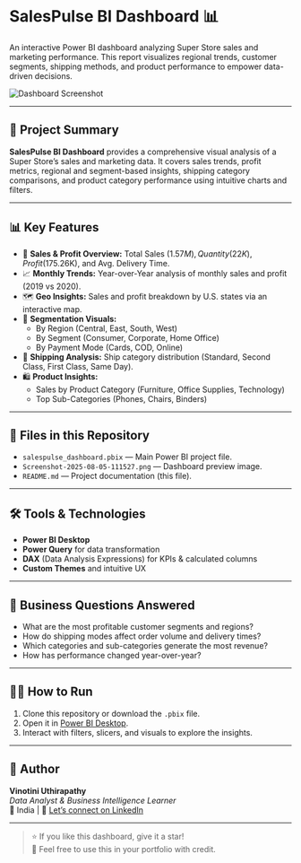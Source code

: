 # SalesPulse BI Dashboard 📊

An interactive Power BI dashboard analyzing Super Store sales and marketing performance. This report visualizes regional trends, customer segments, shipping methods, and product performance to empower data-driven decisions.

![Dashboard Screenshot](Screenshot-2025-08-05-111527.png)

---

## 📌 Project Summary

**SalesPulse BI Dashboard** provides a comprehensive visual analysis of a Super Store’s sales and marketing data. It covers sales trends, profit metrics, regional and segment-based insights, shipping category comparisons, and product category performance using intuitive charts and filters.

---

## 📊 Key Features

- 📍 **Sales & Profit Overview:** Total Sales ($1.57M), Quantity (22K), Profit ($175.26K), and Avg. Delivery Time.
- 📈 **Monthly Trends:** Year-over-Year analysis of monthly sales and profit (2019 vs 2020).
- 🗺️ **Geo Insights:** Sales and profit breakdown by U.S. states via an interactive map.
- 🧩 **Segmentation Visuals:**
  - By Region (Central, East, South, West)
  - By Segment (Consumer, Corporate, Home Office)
  - By Payment Mode (Cards, COD, Online)
- 🚚 **Shipping Analysis:** Ship category distribution (Standard, Second Class, First Class, Same Day).
- 🛍️ **Product Insights:**
  - Sales by Product Category (Furniture, Office Supplies, Technology)
  - Top Sub-Categories (Phones, Chairs, Binders)

---

## 📂 Files in this Repository

- `salespulse_dashboard.pbix` — Main Power BI project file.
- `Screenshot-2025-08-05-111527.png` — Dashboard preview image.
- `README.md` — Project documentation (this file).

---

## 🛠️ Tools & Technologies

- **Power BI Desktop**
- **Power Query** for data transformation
- **DAX** (Data Analysis Expressions) for KPIs & calculated columns
- **Custom Themes** and intuitive UX

---

## 🧠 Business Questions Answered

- What are the most profitable customer segments and regions?
- How do shipping modes affect order volume and delivery times?
- Which categories and sub-categories generate the most revenue?
- How has performance changed year-over-year?

---

## 👩‍💻 How to Run

1. Clone this repository or download the `.pbix` file.
2. Open it in [Power BI Desktop](https://powerbi.microsoft.com/en-us/desktop/).
3. Interact with filters, slicers, and visuals to explore the insights.

---

## 📢 Author

**Vinotini Uthirapathy**  
_Data Analyst & Business Intelligence Learner_  
📍 India | 💬 [Let’s connect on LinkedIn](https://www.linkedin.com)

---

> ⭐ If you like this dashboard, give it a star!  
> 💼 Feel free to use this in your portfolio with credit.


